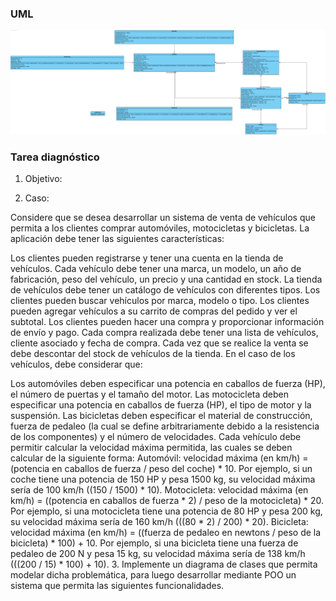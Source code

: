 ### UML 
![EstudioTaller1.png](EstudioTaller1.png)

### Tarea diagnóstico
1. Objetivo:

2. Caso:

Considere que se desea desarrollar un sistema de venta de vehículos que permita a los clientes comprar automóviles, motocicletas y bicicletas. La aplicación debe tener las siguientes características:

Los clientes pueden registrarse y tener una cuenta en la tienda de vehículos.
Cada vehículo debe tener una marca, un modelo, un año de fabricación, peso del vehículo, un precio y una cantidad en stock.
La tienda de vehículos debe tener un catálogo de vehículos con diferentes tipos.
Los clientes pueden buscar vehículos por marca, modelo o tipo.
Los clientes pueden agregar vehículos a su carrito de compras del pedido y ver el subtotal.
Los clientes pueden hacer una compra y proporcionar información de envío y pago.
Cada compra realizada debe tener una lista de vehículos, cliente asociado y fecha de compra. Cada vez que se realice la venta se debe descontar del stock de vehículos de la tienda.
En el caso de los vehículos, debe considerar que:

Los automóviles deben especificar una potencia en caballos de fuerza (HP), el número de puertas y el tamaño del motor.
Las motocicleta deben especificar una potencia en caballos de fuerza (HP), el tipo de motor y la suspensión.
Las bicicletas deben especificar el material de construcción, fuerza de pedaleo (la cual se define arbitrariamente debido a la resistencia de los componentes) y el número de velocidades.
Cada vehículo debe permitir calcular la velocidad máxima permitida, las cuales se deben calcular de la siguiente forma:
Automóvil: velocidad máxima (en km/h) = (potencia en caballos de fuerza / peso del coche) * 10. Por ejemplo, si un coche tiene una potencia de 150 HP y pesa 1500 kg, su velocidad máxima sería de 100 km/h ((150 / 1500) * 10).
Motocicleta: velocidad máxima (en km/h) = ((potencia en caballos de fuerza * 2) / peso de la motocicleta) * 20. Por ejemplo, si una motocicleta tiene una potencia de 80 HP y pesa 200 kg, su velocidad máxima sería de 160 km/h (((80 * 2) / 200) * 20).
Bicicleta: velocidad máxima (en km/h) = ((fuerza de pedaleo en newtons / peso de la bicicleta) * 100) + 10. Por ejemplo, si una bicicleta tiene una fuerza de pedaleo de 200 N y pesa 15 kg, su velocidad máxima sería de 138 km/h (((200 / 15) * 100) + 10).
3. Implemente un diagrama de clases que permita modelar dicha problemática, para luego desarrollar mediante POO un sistema que permita las siguientes funcionalidades.